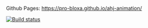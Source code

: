 Github Pages: https://pro-bloxa.github.io/ahj-animation/

[![Build status](https://ci.appveyor.com/api/projects/status/yj444pomcg26a5bo?svg=true)](https://ci.appveyor.com/project/Pro-Bloxa/ahj-animation)
